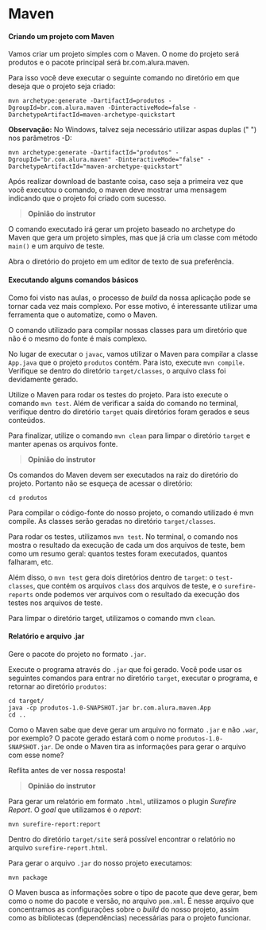 # Maven

#### **Criando um projeto com Maven**
Vamos criar um projeto simples com o Maven. O nome do projeto será produtos e o pacote principal será br.com.alura.maven.

Para isso você deve executar o seguinte comando no diretório em que deseja que o projeto seja criado:

```
mvn archetype:generate -DartifactId=produtos -DgroupId=br.com.alura.maven -DinteractiveMode=false -DarchetypeArtifactId=maven-archetype-quickstart
```

**Observação:** No Windows, talvez seja necessário utilizar aspas duplas (" ") nos parâmetros -D:

```
mvn archetype:generate -DartifactId="produtos" -DgroupId="br.com.alura.maven" -DinteractiveMode="false" -DarchetypeArtifactId="maven-archetype-quickstart"
```

Após realizar download de bastante coisa, caso seja a primeira vez que você executou o comando, o maven deve mostrar uma mensagem indicando que o projeto foi criado com sucesso.


>**Opinião do instrutor**

O comando executado irá gerar um projeto baseado no archetype do Maven que gera um projeto simples, mas que já cria um classe com método `main()` e um arquivo de teste.

Abra o diretório do projeto em um editor de texto de sua preferência.

#### **Executando alguns comandos básicos**

Como foi visto nas aulas, o processo de _build_ da nossa aplicação pode se tornar cada vez mais complexo. Por esse motivo, é interessante utilizar uma ferramenta que o automatize, como o Maven.

O comando utilizado para compilar nossas classes para um diretório que não é o mesmo do fonte é mais complexo.

No lugar de executar o `javac`, vamos utilizar o Maven para compilar a classe `App.java` que o projeto `produtos` contém. Para isto, execute `mvn compile`. Verifique se dentro do diretório `target/classes`, o arquivo class foi devidamente gerado.

Utilize o Maven para rodar os testes do projeto. Para isto execute o comando `mvn test`. Além de verificar a saída do comando no terminal, verifique dentro do diretório `target` quais diretórios foram gerados e seus conteúdos.

Para finalizar, utilize o comando `mvn clean` para limpar o diretório `target` e manter apenas os arquivos fonte.

>**Opinião do instrutor**

Os comandos do Maven devem ser executados na raiz do diretório do projeto. Portanto não se esqueça de acessar o diretório:

```
cd produtos
```

Para compilar o código-fonte do nosso projeto, o comando utilizado é mvn compile. As classes serão geradas no diretório `target/classes`.

Para rodar os testes, utilizamos `mvn test`. No terminal, o comando nos mostra o resultado da execução de cada um dos arquivos de teste, bem como um resumo geral: quantos testes foram executados, quantos falharam, etc.

Além disso, o `mvn test` gera dois diretórios dentro de `target`: o `test-classes`, que contém os arquivos `class` dos arquivos de teste, e o `surefire-reports` onde podemos ver arquivos com o resultado da execução dos testes nos arquivos de teste.

Para limpar o diretório target, utilizamos o comando mvn `clean`.

#### **Relatório e arquivo .jar**

Gere o pacote do projeto no formato `.jar`.

Execute o programa através do `.jar` que foi gerado. Você pode usar os seguintes comandos para entrar no diretório `target`, executar o programa, e retornar ao diretório `produtos`:

```
cd target/
java -cp produtos-1.0-SNAPSHOT.jar br.com.alura.maven.App
cd ..
``` 

Como o Maven sabe que deve gerar um arquivo no formato `.jar` e não `.war`, por exemplo? O pacote gerado estará com o nome `produtos-1.0-SNAPSHOT.jar`. De onde o Maven tira as informações para gerar o arquivo com esse nome?

Reflita antes de ver nossa resposta!

>**Opinião do instrutor**

Para gerar um relatório em formato `.html`, utilizamos o plugin _Surefire Report_. O _goal_ que utilizamos é o _report_:

```
mvn surefire-report:report
```

Dentro do diretório `target/site` será possível encontrar o relatório no arquivo `surefire-report.html`.

Para gerar o arquivo `.jar` do nosso projeto executamos:

```
mvn package
```

O Maven busca as informações sobre o tipo de pacote que deve gerar, bem como o nome do pacote e versão, no arquivo `pom.xml`. É nesse arquivo que concentramos as configurações sobre o _build_ do nosso projeto, assim como as bibliotecas (dependências) necessárias para o projeto funcionar.
































